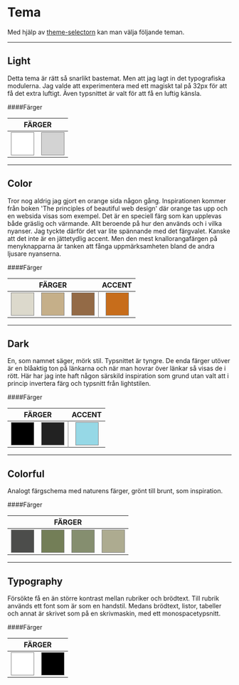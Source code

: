 Tema
=================

Med hjälp av [theme-selectorn](./theme-selector) kan man välja följande teman.



<hr>

Light
-----------------
Detta tema är rätt så snarlikt bastemat. Men att jag lagt in det typografiska modulerna. Jag valde att experimentera med ett magiskt tal på 32px för att få det extra luftigt. Även typsnittet är valt för att få en luftig känsla.

####Färger
<div class="tablediv">
    <table class="table3 striped">
        <thead>
            <th colspan="2">FÄRGER</th>
        </thead>
        <tr>
            <td><div style="border:1px solid gray; height:50px; width:50px; background-color: #FFF"></div></td>
            <td><div style="border:1px solid gray; height:50px; width:50px; background-color: #D3D3D3"></div></td>
            <!-- <td><div style="border:1px solid gray; height:50px; width:50px; background-color: #000"></div></td> -->
        </tr>
    </table>    
</div>

<hr>

Color
-----------------
Tror nog aldrig jag gjort en orange sida någon gång. Inspirationen kommer från boken 'The principles of beautiful web design' där orange tas upp och en websida visas som exempel. Det är en speciell färg som kan upplevas både gräslig och värmande. Allt beroende på hur den används och i vilka nyanser. Jag tyckte därför det var lite spännande med det färgvalet. Kanske att det inte är en jättetydlig accent. Men den mest knallorangafärgen på menyknapparna är tanken att fånga uppmärksamheten bland de andra ljusare nyanserna.

####Färger
<div class="tablediv">
    <table class="table3 striped">
        <thead>
            <th colspan="3">FÄRGER</th>
            <th align="center">ACCENT</th>
        </thead>
        <tr>
            <td><div style="border:1px solid gray; height:50px; width:50px; background-color: #DCD9CC"></div></td>
            <td><div style="border:1px solid gray; height:50px; width:50px; background-color: #C5AF89"></div></td>
            <td><div style="border:1px solid gray; height:50px; width:50px; background-color: #936A46"></div></td>
            <td align="center" style="border-left: 1px solid gray;"><div style="border:1px solid gray; height:50px; width:50px; background-color: #C76D1B"></div></td>
        </tr>
    </table>    
</div>

<hr>

Dark
------------
En, som namnet säger, mörk stil. Typsnittet är tyngre. De enda färger utöver är en blåaktig ton på länkarna och när man hovrar över länkar så visas de i rött. Här har jag inte haft någon särskild inspiration som grund utan valt att i princip invertera färg och typsnitt från lightstilen.

####Färger
<div class="tablediv">
    <table class="table3 striped">
        <thead>
            <th colspan="2">FÄRGER</th>
            <th align="center">ACCENT</th>
        </thead>
        <tr>
            <td><div style="border:1px solid gray; height:50px; width:50px; background-color: #000000"></div></td>
            <td><div style="border:1px solid gray; height:50px; width:50px; background-color: #222222"></div></td>
            <td align="center" style="border-left: 1px solid gray;"><div style="border:1px solid gray; height:50px; width:50px; background-color: #96D8E6"></div></td>
        </tr>
    </table>    
</div>

<hr>

Colorful
------------
Analogt färgschema med naturens färger, grönt till brunt, som inspiration.

####Färger
<div class="tablediv">
    <table class="table3 striped">
        <thead>
            <th colspan="4">FÄRGER</th>
        </thead>
        <tr>
            <td><div style="border:1px solid gray; height:50px; width:50px; background-color: #4C4D4B"></div></td>
            <td><div style="border:1px solid gray; height:50px; width:50px; background-color: #737E57"></div></td>
            <td><div style="border:1px solid gray; height:50px; width:50px; background-color: #858E6F"></div></td>
            <td><div style="border:1px solid gray; height:50px; width:50px; background-color: #ADAB90"></div></td>
        </tr>
    </table>    
</div>

<hr>

Typography
------------
Försökte få en än större kontrast mellan rubriker och brödtext. Till rubrik används ett font som är som en handstil. Medans brödtext, listor, tabeller och annat är skrivet som på en skrivmaskin, med ett monospacetypsnitt.

####Färger
<div class="tablediv">
    <table class="table3 striped">
        <thead>
            <th colspan="2">FÄRGER</th>
        </thead>
        <tr>
            <td><div style="border:1px solid gray; height:50px; width:50px; background-color: #FFF"></div></td>
            <td><div style="border:1px solid gray; height:50px; width:50px; background-color: #000"></div></td>
        </tr>
    </table>    
</div>
